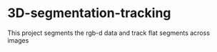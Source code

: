 # 3D-segmentation-tracking
This project segments the rgb-d data and track flat segments across images
